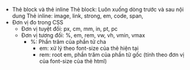 - Thẻ block và thẻ inline Thẻ block: Luôn xuống dòng trước và sau nội dung Thẻ inline: image, link, strong, em, code, span,
- Đơn vị đo trong CSS
  - Đơn vị tuyệt đối: px, cm, mm, in, pt, pc
  - Đơn vị tương đối: %, em, rem, vw, vh, vmin, vmax
    - %: Phần trăm của phần tử cha
      - em: xử lý theo font-size của thẻ hiện tại
      - rem: root em, phần trăm của phần tử gốc (tính theo đơn vị của font-size của thẻ html)
